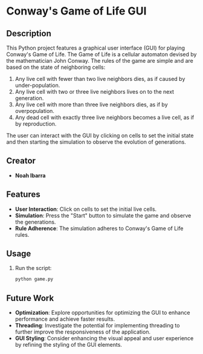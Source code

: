 # Conway's Game of Life GUI

## Description
This Python project features a graphical user interface (GUI) for playing Conway's Game of Life. The Game of Life is a cellular automaton devised by the mathematician John Conway. The rules of the game are simple and are based on the state of neighboring cells:

1. Any live cell with fewer than two live neighbors dies, as if caused by under-population.
2. Any live cell with two or three live neighbors lives on to the next generation.
3. Any live cell with more than three live neighbors dies, as if by overpopulation.
4. Any dead cell with exactly three live neighbors becomes a live cell, as if by reproduction.

The user can interact with the GUI by clicking on cells to set the initial state and then starting the simulation to observe the evolution of generations.

## Creator

- **Noah Ibarra**

## Features
- **User Interaction**: Click on cells to set the initial live cells.
- **Simulation**: Press the "Start" button to simulate the game and observe the generations.
- **Rule Adherence**: The simulation adheres to Conway's Game of Life rules.

## Usage
1. Run the script:
   ```bash
   python game.py
   
## Future Work
- **Optimization**: Explore opportunities for optimizing the GUI to enhance performance and achieve faster results.
- **Threading**: Investigate the potential for implementing threading to further improve the responsiveness of the application.
- **GUI Styling**: Consider enhancing the visual appeal and user experience by refining the styling of the GUI elements.
